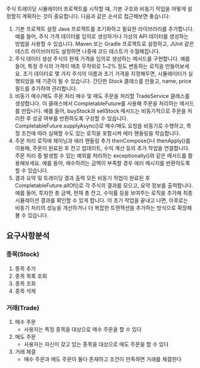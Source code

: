 주식 트레이딩 시뮬레이터 프로젝트를 시작할 때, 기본 구조와 비동기 작업을 어떻게 설정할지 계획하는 것이 중요합니다. 다음과 같은 순서로 접근해보면 좋습니다:

1. 기본 프로젝트 설정
   Java 프로젝트를 초기화하고 필요한 라이브러리를 추가합니다. 예를 들어, 주식 가격 데이터를 임의로 생성하거나 가상의 API 데이터를 생성하는 방법을 사용할 수 있습니다.
   Maven 또는 Gradle 프로젝트로 설정하고, JUnit 같은 테스트 라이브러리도 설정하면 나중에 코드 테스트가 수월해집니다.
2. 주식 데이터 생성
   주식의 현재 가격을 임의로 생성하는 메서드를 구현합니다. 예를 들어, 특정 주식의 가격이 매초 무작위로 1~2% 정도 변동하는 로직을 만들어보세요.
   초기 데이터로 몇 가지 주식의 이름과 초기 가격을 지정해두면, 시뮬레이터가 실행되었을 때 기준이 될 수 있습니다.
   간단한 Stock 클래스를 만들고, name, price 필드를 추가하여 관리합니다.
3. 비동기 매수/매도 주문 처리
   매수 및 매도 주문을 처리할 TradeService 클래스를 생성합니다.
   이 클래스에서 CompletableFuture를 사용해 주문을 처리하는 메서드를 만듭니다. 예를 들어, buyStock과 sellStock 메서드는 비동기적으로 주문을 처리한 후 성공 여부를 반환하도록 구성할
   수 있습니다.
   CompletableFuture.supplyAsync()로 매수/매도 요청을 비동기로 수행하고, 특정 조건에 따라 실패할 수도 있는 로직을 포함시켜 에러 핸들링을 학습합니다.
4. 주문 처리 로직에 체이닝과 에러 핸들링 추가
   thenCompose()나 thenApply()를 이용해, 주문이 완료된 후 잔고 업데이트, 수익 계산 등의 추가 작업을 연결합니다.
   주문 처리 중 발생할 수 있는 예외를 처리하는 exceptionally()와 같은 메서드를 활용해보세요. 예를 들어, 매수하려는 금액이 부족할 경우 에러 메시지를 반환하도록 할 수 있습니다.
5. 결과 요약 및 트레이딩 결과 출력
   모든 비동기 작업이 완료된 후 CompletableFuture.allOf()로 각 주식의 결과를 모으고, 요약 정보를 출력합니다.
   예를 들어, 투자한 총 금액, 현재 총 잔고, 수익률 등을 보여주는 로직을 추가해 최종 시뮬레이션 결과를 확인할 수 있게 합니다.
   이 초기 작업을 끝내고 나면, 이후로는 비동기 처리의 성능을 개선하거나 더 복잡한 트랜잭션을 추가하는 방식으로 확장해 볼 수 있습니다.

## 요구사항분석

### 종목(Stock)

1. 종목 추가
2. 종목 목록 조회
3. 종목 조회
4. 종목 삭제

### 거래(Trade)

1. 매수 주문
    - 사용자는 특정 종목을 대상으로 매수 주문을 할 수 있다
2. 매도 주문
    - 사용자는 자신이 갖고 있는 종목을 대상으로 매도 주문을 할 수 있다
3. 거래 체결
    - 매수 주문과 매도 주문이 둘다 존재하고 조건이 만족하면 거래를 체결한다
